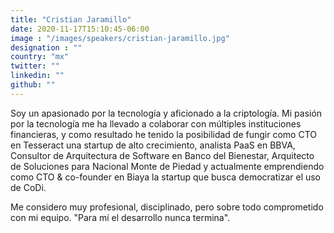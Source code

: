```yaml
---
title: "Cristian Jaramillo"
date: 2020-11-17T15:10:45-06:00
image : "/images/speakers/cristian-jaramillo.jpg"
designation : ""
country: "mx"
twitter: ""
linkedin: ""
github: ""
---
```


Soy un apasionado por la tecnología y aficionado a la criptología. Mi pasión por la tecnología me ha llevado a colaborar con múltiples instituciones financieras, y como resultado he tenido la posibilidad de fungir como CTO en Tesseract una startup de alto crecimiento, analista PaaS en BBVA, Consultor de Arquitectura de Software en Banco del Bienestar, Arquitecto de Soluciones para Nacional Monte de Piedad y actualmente emprendiendo como CTO & co-founder en Biaya la startup que busca democratizar el uso de CoDi. 

Me considero muy profesional, disciplinado, pero sobre todo comprometido con mi equipo. "Para mí el desarrollo nunca termina".
